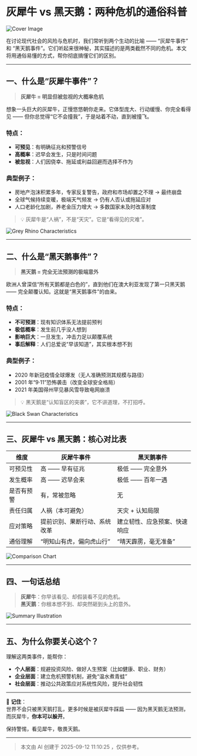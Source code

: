 # 灰犀牛 vs 黑天鹅：两种危机的通俗科普

![Cover Image](https://resources.fallout.in/n8n/2025/09-15/J2EAD8O0.png)

在讨论现代社会的风险与危机时，我们常听到两个生动的比喻 —— “灰犀牛事件” 和 “黑天鹅事件”。它们听起来很神秘，其实描述的是两类截然不同的危机。本文将用通俗易懂的方式，帮你彻底搞懂它们的区别。

---

## 一、什么是“灰犀牛事件”？

> **灰犀牛 = 明显但被忽视的大概率危机**

想象一头巨大的灰犀牛，正慢悠悠朝你走来。它体型庞大、行动缓慢、你完全看得见 —— 但你总觉得“它不会撞我”，于是站着不动，直到被撞飞。

### 特点：
- **可预见**：有明确征兆和预警信号
- **高概率**：迟早会发生，只是时间问题
- **被忽视**：人们因侥幸、拖延或利益回避而选择不作为

### 典型例子：
- 房地产泡沫积累多年，专家反复警告，政府和市场却置之不理 → 最终崩盘
- 全球气候持续变暖，极端天气频发 → 仍有人否认或拖延应对
- 人口老龄化加剧，养老金压力增大 → 多数国家未及时改革制度

> 💡 灰犀牛是“人祸”，不是“天灾”。它是“看得见的灾难”。

![Grey Rhino Characteristics](https://resources.fallout.in/n8n/2025/09-15/A3Sq0GPT.png)

---

## 二、什么是“黑天鹅事件”？

> **黑天鹅 = 完全无法预测的极端意外**

欧洲人曾深信“所有天鹅都是白色的”，直到他们在澳大利亚发现了第一只黑天鹅 —— 完全颠覆认知。这就是“黑天鹅事件”的由来。

### 特点：
- **不可预测**：现有知识体系无法提前预判
- **极低概率**：发生前几乎没人想到
- **影响巨大**：一旦发生，冲击力足以颠覆系统
- **事后解释**：人们总爱说“早该知道”，其实根本想不到

### 典型例子：
- 2020 年新冠疫情全球爆发（无人准确预测其规模与路径）
- 2001 年“9·11”恐怖袭击（改变全球安全格局）
- 2021 年美国得州罕见暴风雪导致电网崩溃

> 💡 黑天鹅是“认知盲区的突袭”，它不讲道理，不打招呼。

![Black Swan Characteristics](https://resources.fallout.in/n8n/2025/09-15/9gDRl6wM.png)

---

## 三、灰犀牛 vs 黑天鹅：核心对比表

| 维度           | 灰犀牛事件                     | 黑天鹅事件                 |
|----------------|--------------------------------|----------------------------|
| 可预见性       | 高 —— 早有征兆                 | 极低 —— 完全意外           |
| 发生概率       | 高 —— 迟早会来                 | 极低 —— 百年一遇           |
| 是否有预警     | 有，常被忽略                   | 无                         |
| 责任归属       | 人祸（本可避免）               | 天灾 + 认知局限            |
| 应对策略       | 提前识别、果断行动、系统改革   | 建立韧性、应急预案、快速响应 |
| 通俗理解       | “明知山有虎，偏向虎山行”       | “晴天霹雳，毫无准备”       |

![Comparison Chart](https://resources.fallout.in/n8n/2025/09-15/XiaGMtDP.png)

---

## 四、一句话总结

> **灰犀牛**：你早该看见、却假装看不见的危机。  
> **黑天鹅**：你根本想不到、却突然砸到头上的意外。

![Summary Illustration](https://resources.fallout.in/n8n/2025/09-15/ZIb41fCh.png)

---

## 五、为什么你要关心这个？

理解这两类事件，能帮你：

- **个人层面**：规避投资风险、做好人生预案（比如健康、职业、财务）
- **企业层面**：建立危机预警机制，避免“温水煮青蛙”
- **社会层面**：推动公共政策应对系统性风险，提升社会韧性

---

📌 **记住**：  
世界不会只被黑天鹅打乱，更多时候是被灰犀牛踩扁 —— 因为黑天鹅无法预测，而灰犀牛，**你本可以躲开**。

保持警惕，看见犀牛，敬畏天鹅。

---
> 本文由 AI 创建于 2025-09-12 11:10:25 ，仅供参考。
